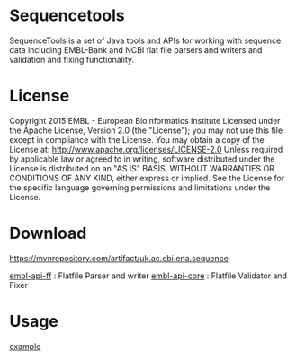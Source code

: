 # Sequencetools

SequenceTools is a set of Java tools and APIs for working with sequence data including EMBL-Bank and NCBI flat file parsers and writers and validation and fixing functionality. 

# License

Copyright 2015 EMBL - European Bioinformatics Institute Licensed under the Apache License, Version 2.0 (the "License"); 
you may not use this file except in compliance with the License. 
You may obtain a copy of the License at: http://www.apache.org/licenses/LICENSE-2.0 
Unless required by applicable law or agreed to in writing, software distributed under the License is distributed on an "AS IS" BASIS, WITHOUT WARRANTIES OR CONDITIONS OF ANY KIND, either express or implied. See the License for the specific language governing permissions and limitations under the License.

# Download

https://mvnrepository.com/artifact/uk.ac.ebi.ena.sequence

[embl-api-ff](https://mvnrepository.com/artifact/uk.ac.ebi.ena.sequence/embl-api-ff) : Flatfile Parser and writer
[embl-api-core](https://mvnrepository.com/artifact/uk.ac.ebi.ena.sequence/embl-api-core) : Flatfile Validator and Fixer

# Usage

[example](https://github.com/enasequence/sequencetools/blob/master/embl-api-ff/src/main/java/uk/ac/ebi/embl/flatfile/example/FlatfileValidatorExample.java)










